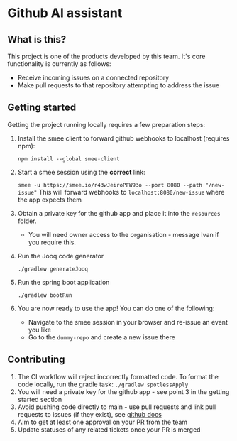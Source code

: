 # Github AI assistant

## What is this?

This project is one of the products developed by this team.
It's core functionality is currently as follows:
* Receive incoming issues on a connected repository 
* Make pull requests to that repository attempting to address the issue

## Getting started
Getting the project running locally requires a few preparation steps:
1. Install the smee client to forward github webhooks to localhost (requires npm): 

    ```npm install --global smee-client```
2. Start a smee session using the **correct** link:

    ```smee -u https://smee.io/r43wJeiroPFW93o --port 8080 --path "/new-issue"```
    This will forward webhooks to `localhost:8080/new-issue` where the app expects them
3. Obtain a private key for the github app and place it into the `resources` folder.
   * You will need owner access to the organisation - message Ivan if you require this.
4. Run the Jooq code generator

   ```./gradlew generateJooq```
5. Run the spring boot application
    
    ```./gradlew bootRun```
6. You are now ready to use the app! You can do one of the following:
    * Navigate to the smee session in your browser and re-issue an event you like
    * Go to the `dummy-repo` and create a new issue there

## Contributing

1. The CI workflow will reject incorrectly formatted code. To format the code locally, run the gradle task:
```./gradlew spotlessApply```
2. You will need a private key for the github app - see point 3 in the getting started section
3. Avoid pushing code directly to main - use pull requests and link pull requests to issues (if they exist), see [github docs](https://docs.github.com/en/issues/tracking-your-work-with-issues/using-issues/linking-a-pull-request-to-an-issue#linking-a-pull-request-to-an-issue-using-a-keyword)
4. Aim to get at least one approval on your PR from the team
5. Update statuses of any related tickets once your PR is merged